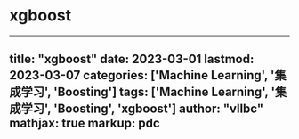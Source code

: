 # xgboost

---
title: "xgboost"
date: 2023-03-01
lastmod: 2023-03-07
categories: ['Machine Learning', '集成学习', 'Boosting']
tags: ['Machine Learning', '集成学习', 'Boosting', 'xgboost']
author: "vllbc"
mathjax: true
markup: pdc
---
